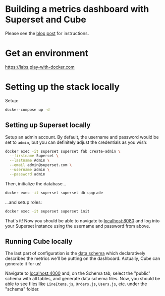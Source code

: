 # Building a metrics dashboard with Superset and Cube

Please see the [blog post](https://cube.dev/blog/building-metrics-dashboard-with-superset/) for instructions.

# Get an environment

https://labs.play-with-docker.com

# Setting up the stack locally

Setup:

```bash
docker-compose up -d
```

## Setting up Superset locally

Setup an admin account. By default, the username and password would be set to `admin`, but you can definitely adjust the credentials as you wish:

```bash
docker exec -it superset superset fab create-admin \
  --firstname Superset \
  --lastname Admin \
  --email admin@superset.com \
  --username admin \
  --password admin
```

Then, initialize the database...

```bash
docker exec -it superset superset db upgrade
```

...and setup roles:

```bash
docker exec -it superset superset init
```

That's it! Now you should be able to navigate to [localhost:8080](http://localhost:8080/login/) and log into your Superset instance using the username and password from above.

## Running Cube locally

The last part of configuration is the [data schema](https://cube.dev/docs/schema/getting-started) which declaratively describes the metrics we'll be putting on the dashboard. Actually, Cube can generate it for us!

Navigate to [localhost:4000](http://localhost:4000) and, on the Schema tab, select the "public" schema with all tables, and generate data schema files. Now, you should be able to see files like `LineItems.js`, `Orders.js`, `Users.js`, etc. under the "schema" folder.
